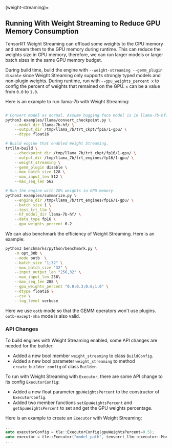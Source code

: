 (weight-streaming)=

## Running With Weight Streaming to Reduce GPU Memory Consumption

TensorRT Weight Streaming can offload some weights to the CPU memory and stream them to the GPU memory during runtime.
This can reduce the weights size in GPU memory, therefore, we can run larger models or larger batch sizes in the same GPU memory budget.


During build time, build the engine with `--weight-streaming --gemm_plugin disable` since Weight Streaming only supports strongly typed models and non-plugin weights. During runtime, run with `--gpu_weights_percent x` to config the percent of weights that remained on the GPU. `x` can be a value from `0.0` to `1.0`.

Here is an example to run llama-7b with Weight Streaming:
```bash

# Convert model as normal. Assume hugging face model is in llama-7b-hf/
python3 examples/llama/convert_checkpoint.py \
    --model_dir llama-7b-hf/ \
    --output_dir /tmp/llama_7b/trt_ckpt/fp16/1-gpu/ \
    --dtype float16

# Build engine that enabled Weight Streaming.
trtllm-build \
    --checkpoint_dir /tmp/llama_7b/trt_ckpt/fp16/1-gpu/ \
    --output_dir /tmp/llama_7b/trt_engines/fp16/1-gpu/ \
    --weight_streaming \
    --gemm_plugin disable \
    --max_batch_size 128 \
    --max_input_len 512 \
    --max_seq_len 562

# Run the engine with 20% weights in GPU memory.
python3 examples/summarize.py \
    --engine_dir /tmp/llama_7b/trt_engines/fp16/1-gpu/ \
    --batch_size 1 \
    --test_trt_llm \
    --hf_model_dir llama-7b-hf/ \
    --data_type fp16 \
    --gpu_weights_percent 0.2

```

We can also benchmark the efficiency of Weight Streaming. Here is an example:
```bash
python3 benchmarks/python/benchmark.py \
    -m opt_30b \
    --mode ootb  \
    --batch_size "1;32" \
    --max_batch_size "32" \
    --input_output_len "256,32" \
    --max_input_len 256\
    --max_seq_len 288 \
    --gpu_weights_percent "0.0;0.3;0.6;1.0" \
    --dtype float16 \
    --csv \
    --log_level verbose

```
Here we use `ootb` mode so that the GEMM operators won't use plugins. `ootb-except-mha` mode is also valid.


### API Changes

To build engines with Weight Streaming enabled, some API changes are needed for the builder:
- Added a new bool member `weight_streaming` to class `BuildConfig`.
- Added a new bool parameter `weight_streaming` to method `create_builder_config` of class `Builder`.

To run with Weight Streaming with `Executor`, there are some API change to its config `ExecutorConfig`:
- Added a new float parameter `gpuWeightsPercent` to the constructor of `ExecutorConfig`.
- Added two member functions `setGpuWeightsPercent` and `getGpuWeightsPercent` to set and get the GPU weights percentage.

Here is an example to create an `Executor` with Weight Streaming:
```c++
...
auto executorConfig = tle::ExecutorConfig(gpuWeightsPercent=0.5);
auto executor = tle::Executor("model_path", tensorrt_llm::executor::ModelType::kDECODER_ONLY, executorConfig);
...
```
